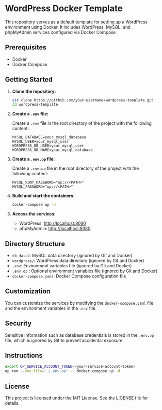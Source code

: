 # WordPress Docker Template

This repository serves as a default template for setting up a WordPress environment using Docker. It includes WordPress, MySQL, and phpMyAdmin services configured via Docker Compose.

## Prerequisites

- Docker
- Docker Compose

## Getting Started

1. **Clone the repository:**

    ```sh
    git clone https://github.com/your-username/wordpress-template.git
    cd wordpress-template
    ```

2. **Create a `.env` file:**

    Create a `.env` file in the root directory of the project with the following content:

    ```plaintext
    MYSQL_DATABASE=your_mysql_database
    MYSQL_USER=your_mysql_user
    WORDPRESS_DB_USER=your_mysql_user
    WORDPRESS_DB_NAME=your_mysql_database
    ```
3. **Create a `.env.op` file:**

    Create a `.env.op` file in the root directory of the project with the following content:

    ```plaintext
    MYSQL_ROOT_PASSWORD="op://<PATH>"
    MYSQL_PASSWORD="op://<PATH>"
    ```

4. **Build and start the containers:**

    ```sh
    docker-compose up -d
    ```

5. **Access the services:**

    - WordPress: [http://localhost:8000](http://localhost:8000)
    - phpMyAdmin: [http://localhost:8080](http://localhost:8080)

## Directory Structure

- `db_data/`: MySQL data directory (ignored by Git and Docker)
- `wordpress/`: WordPress data directory (ignored by Git and Docker)
- `.env`: Environment variables file (ignored by Git and Docker)
- `.env.op` : Optional environment variables file (ignored by Git and Docker)
- `docker-compose.yaml`: Docker Compose configuration file

## Customization

You can customize the services by modifying the `docker-compose.yaml` file and the environment variables in the `.env` file.

## Security

Sensitive information such as database credentials is stored in the `.env.op` file, which is ignored by Git to prevent accidental exposure.

## Instructions

```sh
export OP_SERVICE_ACCOUNT_TOKEN=<your-service-account-token> 
op run --env-file="./.env.op" -- docker compose up -d
```
## License

This project is licensed under the MIT License. See the [LICENSE](LICENSE) file for details.